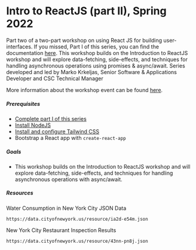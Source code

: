 # Intro to ReactJS (part II), Spring 2022
Part two of a two-part workshop on using React JS for building user-interfaces. If you missed, Part I of this series, you can find the documentation [here](https://github.com/barnardcsc/Spring2022-Intro-React-I). This workshop builds on the Introduction to ReactJS workshop and will explore data-fetching, side-effects, and techniques for handling asynchronous operations using promises & async/await. Series developed and led by Marko Krkeljas, Senior Software & Applications Developer and CSC Technical Manager

More information about the workshop event can be found [here](https://csc.barnard.edu/events/workshop-introduction-react-ii).

##### Prerequisites
- [Complete part I of this series](https://github.com/barnardcsc/Spring2022-Intro-React-I)
 - [Install NodeJS](https://nodejs.org/en/)
 - [Install and configure Tailwind CSS](https://tailwindcss.com/docs/guides/create-react-app)
 - Bootstrap a React app with `create-react-app`


##### Goals
- This workshop builds on the Introduction to ReactJS workshop and will explore data-fetching, side-effects, and techniques for handling asynchronous operations with async/await.

##### Resources

Water Consumption in New York City JSON Data

```
https://data.cityofnewyork.us/resource/ia2d-e54m.json
```

New York City Restaurant Inspection Results

```
https://data.cityofnewyork.us/resource/43nn-pn8j.json
```
